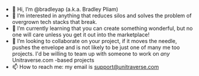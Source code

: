 - 👋 Hi, I’m @bradleyap (a.k.a. Bradley Pliam)
- 👀 I’m interested in anything that reduces silos and solves the problem of overgrown tech stacks that break.
- 🌱 I’m currently learning that you can create something wonderful, but no one will care unless you get it out into the marketplace!
- 💞️ I’m looking to collaborate on your project, if it moves the needle, pushes the envelope and is not likely to be just one of many me too projects. I'd be willing to team up with someone to work on *any* Unitraverse.com -based projects
- 📫 How to reach me: my email is support@unitraverse.com

<!---
bradleyap/bradleyap is a ✨ special ✨ repository because its `README.md` (this file) appears on your GitHub profile.
You can click the Preview link to take a look at your changes.
--->
